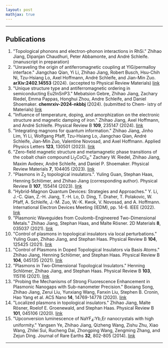 ```yaml
---
layout: post
mathjax: true
---
```


---
## Publications
1. "Topological phonons and electron-phonon interactions in RhSi." Zhihao Jiang, Dipanjan Chaudhuri, Peter Abbamonte, and André Schleife. (manuscript in preparation)
2. "Unraveling the origin of antiferromagnetic coupling at YIG/permalloy interface." Jiangchao Qian, Yi Li, Zhihao Jiang, Robert Busch, Hsu-Chih Ni, Tzu-Hsiang Lo, Axel Hoffmann, André Schleife, and Jian-Min Zuo.  **arXiv:2402.14553** (2024). (accepted to Physical Review Materials) [link](https://arxiv.org/abs/2402.14553)
3. "Unique structure type and antiferromagnetic ordering in semiconducting Eu2InSnP3." Mebatsion Gebre, Zhihao Jiang, Zachary Riedel, Emma Pappas, Honghui Zhou, Andre Schleife, and Daniel Shoemaker. **chemrxiv-2024-nkbbj** (2024). (submitted to Chem- istry of Materials) [link](https://chemrxiv.org/engage/chemrxiv/article-details/665b7f8b91aefa6ce18f6048)
4. "Influence of temperature, doping, and amorphization on the electronic structure and magnetic damping of iron." Zhihao Jiang, Axel Hoffmann, and André Schleife. Physical Review B **109**, 235147 (2024). [link](https://journals.aps.org/prb/abstract/10.1103/PhysRevB.109.235147)
5. "Integrating magnons for quantum information." Zhihao Jiang, Jinho Lim, Yi Li, Wolfgang Pfaff, Tzu-Hsiang Lo, Jiangchao Qian, André Schleife, Jian-Min Zuo, Valentine Novosad, and Axel Hoffmann.  Applied Physics Letters **123**, 130501 (2023). [link](https://pubs.aip.org/aip/apl/article-abstract/123/13/130501/2912767/Integrating-magnons-for-quantum-information?redirectedFrom=fulltext)
6. "Zero-field magnetic structure and metamagnetic phase transitions of the cobalt chain compound Li<sub>2</sub>CoCl<sub>4</sub>." Zachary W. Riedel, Zhihao Jiang, Maxim Avdeev, André Schleife, and Daniel P. Shoemaker.  Physical Review Materials **7**, 104405 (2023). [link](https://journals.aps.org/prmaterials/abstract/10.1103/PhysRevMaterials.7.104405)
7. "Plasmons in Z<sub>2</sub> topological insulators.". Yuling Guan, Stephan Haas, Henning Schlömer, and Zhihao Jiang (corresponding author).  Physical Review B **107**, 155414 (2023). [link](https://journals.aps.org/prb/abstract/10.1103/PhysRevB.107.155414)
8. "Hybrid-Magnon Quantum Devices: Strategies and Approaches." Y. Li, J.-C. Qian, Z.-H. Jiang, T.-H. Lo, D. Ding, T. Draher, T. Polakovic, W. Pfaff, A. Schleife, J.-M. Zuo, W.-K. Kwok, V. Novosad, and A. Hoffmann.  International Electron Devices Meeting (IEDM), pp. 14-6. IEEE (2022). [link](https://ieeexplore.ieee.org/document/10019460)
9. "Plasmonic Waveguides from Coulomb-Engineered Two-Dimensional Metals." Zhihao Jiang, Stephan Haas, and Malte Rösner.  2D Materials **8**, 035037 (2021). [link](https://iopscience.iop.org/article/10.1088/2053-1583/abfedd/meta)
10. "Control of plasmons in topological insulators via local perturbations." Yuling Guan, Zhihao Jiang, and Stephan Haas.  Physical Review B **104**, 125425 (2021). [link](https://journals.aps.org/prb/abstract/10.1103/PhysRevB.104.125425)
11. "Control of Plasmons in Doped Topological Insulators via Basis Atoms." Zhihao Jiang, Henning Schlömer, and Stephan Haas.  Physical Review B **104**, 045135 (2021). [link](https://journals.aps.org/prb/abstract/10.1103/PhysRevB.104.045135)
12. "Plasmons in Two-Dimensional Topological Insulators." Henning Schlömer, Zhihao Jiang, and Stephan Haas.  Physical Review B **103**, 115116 (2021). [link](https://journals.aps.org/prb/abstract/10.1103/PhysRevB.103.115116)
13. "Probing the Mechanisms of Strong Fluorescence Enhancement in Plasmonic Nanogaps with Sub-nanometer Precision." Boxiang Song, Zhihao Jiang, Zerui Liu, Yunxiang Wang, Fanxin Liu, Stephen B. Cronin, Hao Yang et al.  ACS Nano **14**, 14769-14778 (2020). [link](https://pubs.acs.org/doi/abs/10.1021/acsnano.0c01973)
14. "Localized plasmons in topological insulators." Zhihao Jiang, Malte Rösner, Roelof E. Groenewald, and Stephan Haas.  Physical Review B **101**, 045106 (2020). [link](https://journals.aps.org/prb/abstract/10.1103/PhysRevB.101.045106)
15. "Upconversion luminescence of NaYF<sub>4</sub>:Yb,Er nanocrystals with high uniformity." Yangsen Ye, Zhihao Jiang, Qizheng Wang, Zishu Zhu, Xiao Wang, Zhilei Sui, Rucheng Dai, Zhongping Wang, Zengming Zhang, and Zejun Ding.  Journal of Rare Earths **32**, 802-805 (2014). [link](https://www.sciencedirect.com/science/article/abs/pii/S1002072114601447)

---



